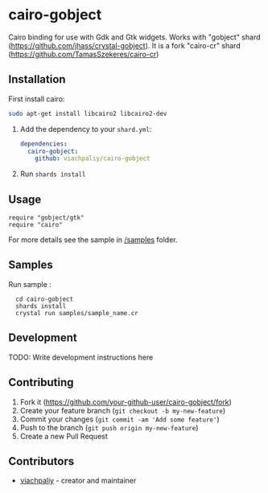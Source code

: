 # cairo-gobject

Cairo binding for use with Gdk and Gtk widgets.
Works with "gobject" shard (https://github.com/jhass/crystal-gobject).
It is a fork "cairo-cr" shard (https://github.com/TamasSzekeres/cairo-cr)

## Installation

First install cairo:
```bash
sudo apt-get install libcairo2 libcairo2-dev
```

1. Add the dependency to your `shard.yml`:

   ```yaml
   dependencies:
     cairo-gobject:
       github: viachpaliy/cairo-gobject
   ```

2. Run `shards install`

## Usage

```crystal
require "gobject/gtk"
require "cairo"
```
For more details see the sample in [/samples](/samples) folder.

## Samples

Run sample :
```shell
  cd cairo-gobject
  shards install
  crystal run samples/sample_name.cr
```

## Development

TODO: Write development instructions here

## Contributing

1. Fork it (<https://github.com/your-github-user/cairo-gobject/fork>)
2. Create your feature branch (`git checkout -b my-new-feature`)
3. Commit your changes (`git commit -am 'Add some feature'`)
4. Push to the branch (`git push origin my-new-feature`)
5. Create a new Pull Request

## Contributors

- [viachpaliy](https://github.com/your-github-user) - creator and maintainer
